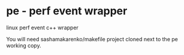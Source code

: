 # pe - perf event wrapper
linux perf event c++ wrapper

You will need sashamakarenko/makefile project cloned next to the pe working copy.
